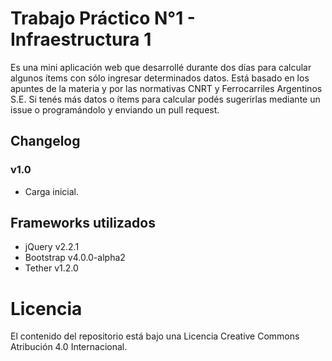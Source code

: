 # Trabajo Práctico N°1 - Infraestructura 1
Es una mini aplicación web que desarrollé durante dos días para calcular algunos ítems con sólo ingresar determinados datos. 
Está basado en los apuntes de la materia y por las normativas CNRT y Ferrocarriles Argentinos S.E. 
Si tenés más datos o ítems para calcular podés sugerirlas mediante un issue o programándolo y enviando un pull request. 

## Changelog

### v1.0
* Carga inicial.

## Frameworks utilizados
* jQuery v2.2.1
* Bootstrap v4.0.0-alpha2
* Tether v1.2.0

# Licencia 
El contenido del repositorio está bajo una Licencia Creative Commons Atribución 4.0 Internacional.